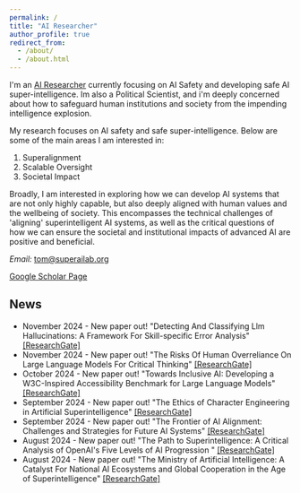 ```yaml
---
permalink: /
title: "AI Researcher"
author_profile: true
redirect_from: 
  - /about/
  - /about.html
---
```


I'm an [AI Researcher](https://www.linkedin.com/in/ai-researcher/) currently focusing on AI Safety and developing safe AI super-intelligence. Im also a Political Scientist, and i'm deeply concerned about how to safeguard human institutions and society from the impending intelligence explosion. 

My research focuses on AI safety and safe super-intelligence. Below are some of the main areas I am interested in:

1. Superalignment
2. Scalable Oversight
3. Societal Impact

Broadly, I am interested in exploring how we can develop AI systems that are not only highly capable, but also deeply aligned with human values and the wellbeing of society. This encompasses the technical challenges of 'aligning' superintelligent AI systems, as well as the critical questions of how we can ensure the societal and institutional impacts of advanced AI are positive and beneficial.

*Email:* tom@superailab.org

[Google Scholar Page](https://scholar.google.com/citations?user=ZUEwQFkAAAAJ=en)

## News
* November 2024 - New paper out! "Detecting And Classifying Llm Hallucinations: A Framework For Skill-specific Error Analysis"  [[ResearchGate]](https://www.researchgate.net/publication/386140108_Detecting_And_Classifying_Llm_Hallucinations_A_Framework_For_Skill-specific_Error_Analysis)
* November 2024 - New paper out! "The Risks Of Human Overreliance On Large Language Models For Critical Thinking" [[ResearchGate]](https://www.researchgate.net/publication/385743952_The_Risks_Of_Human_Overreliance_On_Large_Language_Models_For_Critical_Thinking)
* October 2024 - New paper out! "Towards Inclusive AI: Developing a W3C-Inspired Accessibility Benchmark for Large Language Models" [[ResearchGate]](https://www.researchgate.net/publication/384662444_Towards_Inclusive_AI_Developing_a_W3C-Inspired_Accessibility_Benchmark_for_Large_Language_Models)
* September 2024 - New paper out! "The Ethics of Character Engineering in Artificial Superintelligence" [[ResearchGate]](https://www.researchgate.net/publication/384066454_The_Ethics_of_Character_Engineering_in_Artificial_Superintelligence)
* September 2024 - New paper out! "The Frontier of AI Alignment: Challenges and Strategies for Future AI Systems" [[ResearchGate]](https://www.researchgate.net/publication/383697750_The_Frontier_of_AI_Alignment_Challenges_and_Strategies_for_Future_AI_Systems)
* August 2024 - New paper out! "The Path to Superintelligence: A Critical Analysis of OpenAI's Five Levels of AI Progression " [[ResearchGate]](https://www.researchgate.net/publication/383395776_The_Path_to_Superintelligence_A_Critical_Analysis_of_OpenAI's_Five_Levels_of_AI_Progression)
* August 2024 - New paper out! "The Ministry of Artificial Intelligence: A Catalyst For National AI Ecosystems and Global Cooperation in the Age of Superintelligence" [[ResearchGate]](https://www.researchgate.net/publication/383145922_The_Ministry_of_Artificial_Intelligence_A_Catalyst_For_National_AI_Ecosystems_and_Global_Cooperation_in_the_Age_of_Superintelligence)
